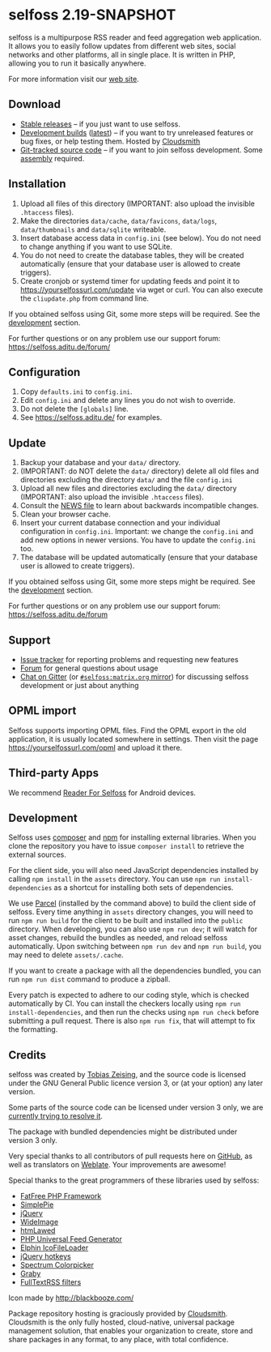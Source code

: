 # selfoss 2.19-SNAPSHOT

selfoss is a multipurpose RSS reader and feed aggregation web application. It allows you to easily follow updates from different web sites, social networks and other platforms, all in single place. It is written in PHP, allowing you to run it basically anywhere.

For more information visit our [web site](https://selfoss.aditu.de).

## Download

* [Stable releases](https://github.com/fossar/selfoss/releases) – if you just want to use selfoss.
* [Development builds](https://cloudsmith.io/~fossar/repos/selfoss-git/packages/) ([latest](https://cloudsmith.io/~fossar/repos/selfoss-git/packages/?q=version%3Alatest)) – if you want to try unreleased features or bug fixes, or help testing them. Hosted by [Cloudsmith](https://cloudsmith.com)
* [Git-tracked source code](https://github.com/fossar/selfoss) – if you want to join selfoss development. Some [assembly](#development) required.


## Installation

1. Upload all files of this directory (IMPORTANT: also upload the invisible `.htaccess` files).
2. Make the directories `data/cache`, `data/favicons`, `data/logs`, `data/thumbnails` and `data/sqlite` writeable.
3. Insert database access data in `config.ini` (see below). You do not need to change anything if you want to use SQLite.
4. You do not need to create the database tables, they will be created automatically (ensure that your database user is allowed to create triggers).
5. Create cronjob or systemd timer for updating feeds and point it to https://yourselfossurl.com/update via wget or curl. You can also execute the `cliupdate.php` from command line.

If you obtained selfoss using Git, some more steps will be required. See the [development](#development) section.

For further questions or on any problem use our support forum: https://selfoss.aditu.de/forum/


## Configuration

1. Copy `defaults.ini` to `config.ini`.
2. Edit `config.ini` and delete any lines you do not wish to override.
3. Do not delete the `[globals]` line.
4. See <https://selfoss.aditu.de/> for examples.


## Update

1. Backup your database and your `data/` directory.
2. (IMPORTANT: do NOT delete the `data/` directory) delete all old files and directories excluding the directory `data/` and the file `config.ini`
3. Upload all new files and directories excluding the `data/` directory (IMPORTANT: also upload the invisible `.htaccess` files).
4. Consult the [NEWS file](NEWS.md) to learn about backwards incompatible changes.
5. Clean your browser cache.
6. Insert your current database connection and your individual configuration in `config.ini`. Important: we change the `config.ini` and add new options in newer versions. You have to update the `config.ini` too.
7. The database will be updated automatically (ensure that your database user is allowed to create triggers).

If you obtained selfoss using Git, some more steps might be required. See the [development](#development) section.

For further questions or on any problem use our support forum: https://selfoss.aditu.de/forum


## Support

* [Issue tracker](https://github.com/fossar/selfoss/issues) for reporting problems and requesting new features
* [Forum](https://selfoss.aditu.de/forum/) for general questions about usage
* [Chat on Gitter](https://gitter.im/fossar/selfoss) (or [`#selfoss:matrix.org` mirror](https://matrix.to/#/#selfoss:matrix.org)) for discussing selfoss development or just about anything


## OPML import

Selfoss supports importing OPML files. Find the OPML export in the old application, it is usually located somewhere in settings. Then visit the page https://yourselfossurl.com/opml and upload it there.


## Third-party Apps

We recommend [Reader For Selfoss](https://github.com/aminecmi/readerforselfoss) for Android devices.


## Development

Selfoss uses [composer](https://getcomposer.org/) and [npm](https://www.npmjs.com/get-npm) for installing external libraries. When you clone the repository you have to issue `composer install` to retrieve the external sources.

For the client side, you will also need JavaScript dependencies installed by calling `npm install` in the `assets` directory. You can use `npm run install-dependencies` as a shortcut for installing both sets of dependencies.

We use [Parcel](https://parceljs.org/) (installed by the command above) to build the client side of selfoss. Every time anything in `assets` directory changes, you will need to run `npm run build` for the client to be built and installed into the `public` directory. When developing, you can also use `npm run dev`; it will watch for asset changes, rebuild the bundles as needed, and reload selfoss automatically. Upon switching between `npm run dev` and `npm run build`, you may need to delete `assets/.cache`.

If you want to create a package with all the dependencies bundled, you can run `npm run dist` command to produce a zipball.

Every patch is expected to adhere to our coding style, which is checked automatically by CI. You can install the checkers locally using `npm run install-dependencies`, and then run the checks using `npm run check` before submitting a pull request. There is also `npm run fix`, that will attempt to fix the formatting.

## Credits

selfoss was created by [Tobias Zeising](tobias.zeising@aditu.de), and the source code is licensed under the GNU General Public licence version 3, or (at your option) any later version.

Some parts of the source code can be licensed under version 3 only, we are [currently trying to resolve it](https://github.com/fossar/selfoss/issues/1218).

The package with bundled dependencies might be distributed under version 3 only.

Very special thanks to all contributors of pull requests here on [GitHub](https://github.com/fossar/selfoss), as well as translators on [Weblate](https://hosted.weblate.org/projects/selfoss/translations/). Your improvements are awesome!

Special thanks to the great programmers of these libraries used by selfoss:

* [FatFree PHP Framework](https://fatfreeframework.com/)
* [SimplePie](http://simplepie.org/)
* [jQuery](https://jquery.com/)
* [WideImage](http://wideimage.sourceforge.net/)
* [htmLawed](http://www.bioinformatics.org/phplabware/internal_utilities/htmLawed/)
* [PHP Universal Feed Generator](https://github.com/ajaxray/FeedWriter)
* [Elphin IcoFileLoader](https://github.com/lordelph/icofileloader)
* [jQuery hotkeys](https://github.com/tzuryby/jquery.hotkeys)
* [Spectrum Colorpicker](https://github.com/bgrins/spectrum)
* [Graby](https://github.com/j0k3r/graby)
* [FullTextRSS filters](http://help.fivefilters.org/customer/portal/articles/223153-site-patterns)

Icon made by http://blackbooze.com/

Package repository hosting is graciously provided by [Cloudsmith](https://cloudsmith.com). Cloudsmith is the only fully hosted, cloud-native, universal package management solution, that enables your organization to create, store and share packages in any format, to any place, with total confidence.
